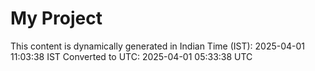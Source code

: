 # My Project

This content is dynamically generated in Indian Time (IST): 2025-04-01 11:03:38 IST
Converted to UTC: 2025-04-01 05:33:38 UTC
